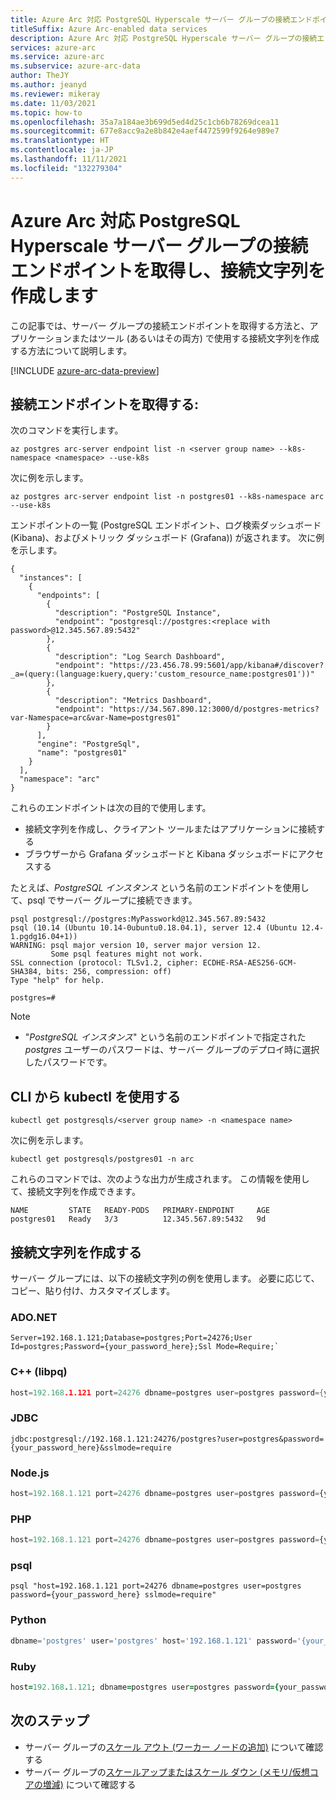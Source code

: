 ```yaml
---
title: Azure Arc 対応 PostgreSQL Hyperscale サーバー グループの接続エンドポイントを取得し、接続文字列を作成する
titleSuffix: Azure Arc-enabled data services
description: Azure Arc 対応 PostgreSQL Hyperscale サーバー グループの接続エンドポイントを取得し、接続文字列を作成する
services: azure-arc
ms.service: azure-arc
ms.subservice: azure-arc-data
author: TheJY
ms.author: jeanyd
ms.reviewer: mikeray
ms.date: 11/03/2021
ms.topic: how-to
ms.openlocfilehash: 35a7a184ae3b699d5ed4d25c1cb6b78269dcea11
ms.sourcegitcommit: 677e8acc9a2e8b842e4aef4472599f9264e989e7
ms.translationtype: HT
ms.contentlocale: ja-JP
ms.lasthandoff: 11/11/2021
ms.locfileid: "132279304"
---
```

# <a name="get-connection-endpoints--create-the-connection-strings-for-your-azure-arc-enabled-postgresql-hyperscale-server-group"></a>Azure Arc 対応 PostgreSQL Hyperscale サーバー グループの接続エンドポイントを取得し、接続文字列を作成します

この記事では、サーバー グループの接続エンドポイントを取得する方法と、アプリケーションまたはツール (あるいはその両方) で使用する接続文字列を作成する方法について説明します。


[!INCLUDE [azure-arc-data-preview](../../../includes/azure-arc-data-preview.md)]

## <a name="get-connection-end-points"></a>接続エンドポイントを取得する:

次のコマンドを実行します。
```azurecli
az postgres arc-server endpoint list -n <server group name> --k8s-namespace <namespace> --use-k8s
```
次に例を示します。
```azurecli
az postgres arc-server endpoint list -n postgres01 --k8s-namespace arc --use-k8s
```

エンドポイントの一覧 (PostgreSQL エンドポイント、ログ検索ダッシュボード (Kibana)、およびメトリック ダッシュボード (Grafana)) が返されます。 次に例を示します。 

```output
{
  "instances": [
    {
      "endpoints": [
        {
          "description": "PostgreSQL Instance",
          "endpoint": "postgresql://postgres:<replace with password>@12.345.567.89:5432"
        },
        {
          "description": "Log Search Dashboard",
          "endpoint": "https://23.456.78.99:5601/app/kibana#/discover?_a=(query:(language:kuery,query:'custom_resource_name:postgres01'))"
        },
        {
          "description": "Metrics Dashboard",
          "endpoint": "https://34.567.890.12:3000/d/postgres-metrics?var-Namespace=arc&var-Name=postgres01"
        }
      ],
      "engine": "PostgreSql",
      "name": "postgres01"
    }
  ],
  "namespace": "arc"
}
```

これらのエンドポイントは次の目的で使用します。

- 接続文字列を作成し、クライアント ツールまたはアプリケーションに接続する
- ブラウザーから Grafana ダッシュボードと Kibana ダッシュボードにアクセスする

たとえば、_PostgreSQL インスタンス_ という名前のエンドポイントを使用して、psql でサーバー グループに接続できます。
```console
psql postgresql://postgres:MyPassworkd@12.345.567.89:5432
psql (10.14 (Ubuntu 10.14-0ubuntu0.18.04.1), server 12.4 (Ubuntu 12.4-1.pgdg16.04+1))
WARNING: psql major version 10, server major version 12.
         Some psql features might not work.
SSL connection (protocol: TLSv1.2, cipher: ECDHE-RSA-AES256-GCM-SHA384, bits: 256, compression: off)
Type "help" for help.

postgres=#
```
> [!NOTE]
>
> - "_PostgreSQL インスタンス_" という名前のエンドポイントで指定された _postgres_ ユーザーのパスワードは、サーバー グループのデプロイ時に選択したパスワードです。


## <a name="from-cli-with-kubectl"></a>CLI から kubectl を使用する
```console
kubectl get postgresqls/<server group name> -n <namespace name>
```

次に例を示します。
```azurecli
kubectl get postgresqls/postgres01 -n arc
```

これらのコマンドでは、次のような出力が生成されます。 この情報を使用して、接続文字列を作成できます。

```console
NAME         STATE   READY-PODS   PRIMARY-ENDPOINT     AGE
postgres01   Ready   3/3          12.345.567.89:5432   9d
```

## <a name="form-connection-strings"></a>接続文字列を作成する

サーバー グループには、以下の接続文字列の例を使用します。 必要に応じて、コピー、貼り付け、カスタマイズします。

### <a name="adonet"></a>ADO.NET

```ado.net
Server=192.168.1.121;Database=postgres;Port=24276;User Id=postgres;Password={your_password_here};Ssl Mode=Require;`
```

### <a name="c-libpq"></a>C++ (libpq)

```cpp
host=192.168.1.121 port=24276 dbname=postgres user=postgres password={your_password_here} sslmode=require
```

### <a name="jdbc"></a>JDBC

```jdbc
jdbc:postgresql://192.168.1.121:24276/postgres?user=postgres&password={your_password_here}&sslmode=require
```

### <a name="nodejs"></a>Node.js

```node.js
host=192.168.1.121 port=24276 dbname=postgres user=postgres password={your_password_here} sslmode=require
```

### <a name="php"></a>PHP

```php
host=192.168.1.121 port=24276 dbname=postgres user=postgres password={your_password_here} sslmode=require
```

### <a name="psql"></a>psql

```psql
psql "host=192.168.1.121 port=24276 dbname=postgres user=postgres password={your_password_here} sslmode=require"
```

### <a name="python"></a>Python

```python
dbname='postgres' user='postgres' host='192.168.1.121' password='{your_password_here}' port='24276' sslmode='true'
```

### <a name="ruby"></a>Ruby

```ruby
host=192.168.1.121; dbname=postgres user=postgres password={your_password_here} port=24276 sslmode=require
```

## <a name="next-steps"></a>次のステップ
- サーバー グループの[スケール アウト (ワーカー ノードの追加)](scale-out-in-postgresql-hyperscale-server-group.md) について確認する
- サーバー グループの[スケールアップまたはスケール ダウン (メモリ/仮想コアの増減)](scale-up-down-postgresql-hyperscale-server-group-using-cli.md) について確認する
